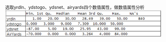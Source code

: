 选取yrdln、ydstogo、ydsnet、airyards四个数值属性，做数值属性分析
![Alt text](https://github.com/llliyueer/images2/blob/master/2/10.PNG "四个数值属性")
